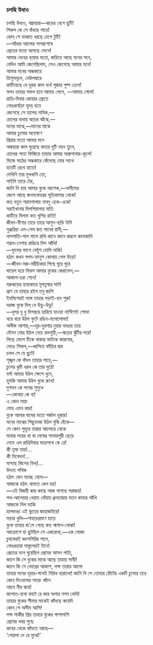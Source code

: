 ### চলছি উধাও

চলছি উধাও, বল্গাহারা—ঝড়ের বেগে ছুটি!  
শিকল কে সে বাঁধছে পায়ে!  
কোন্‌ সে ডাকাত ধরছে চেপে টুটি!  
—আঁধার আলোর সাগরশেষে  
প্রেতের মতো আসছে ভেসে!  
আমার দেহের ছায়ার মতো, জড়িয়ে আছে মনের সনে,  
যেদিন আমি জেগেছিলাম, সেও জেগেছে আমার মনে!  
আমার মনের অন্ধকারে  
ত্রিশূলমূলে, দেউলদ্বারে  
কাটিয়েছে যে দুরন্ত কাল ব্যর্থ পূজার পুষ্প ঢেলে!  
স্বপন তাহার সফল হবে আমায় পেলে, —আমায় পেলে!  
রাত্রি-দিবার জোয়ার স্রোতে  
নোঙরছেঁড়া হৃদয় হতে  
জেগেছে সে হালের নাবিক,—  
চোখের ধাধায় ঝড়ের ঝাঁঝে,—  
মনের মাঝে,—মানের মাঝে  
আমার চুমোর অন্বেষণে  
প্রিয়ার মতো আমার মনে  
অঙ্কহারা কাল ঘুরেছে কাতর দুটি নয়ন তুলে,  
চোখের পাতা ভিজিয়ে তাহার আমার অশ্রুপাথার-কূলে!  
ভিজে মাঠের অন্ধকারে কেঁদেছে মোর সাথে  
হাতটি রেখে হাতে!  
দেখিনি তার মুখখানি তো,  
পাইনি তারে টের,  
জানি নি হায় আমার বুকে আশেক,—অসীমের  
জেগে আছে জনমভোরের সূতিকাগার থেকে!  
কত নতুন শরাবশালায় নাবনু একে-একে!  
সরাইখানার দিলপিয়ালায় মাতি  
কাটিয়ে দিলাম কত খুশির রাতি!  
জীবন-বীণার তারে তারে আগুন-ছড়ি টানি  
গুঞ্জরিয়া এল-গেল কত গানের রানী,—  
নাসপাতি-গাল গালে রাখি কানে কানে করলে কানাকানি  
শরাব-নেশায় রাঙিয়ে দিল আঁখি!  
—ফুলের ফাগে বেহুঁশ হোলি নাকি!  
হঠাৎ কখন স্বপন-ফানুস কোথায় গেল উড়ে!  
—জীবন-মরু-মরীচিকার পিছে ঘুরে ঘুরে  
ঘায়েল হয়ে ফিরল আমার বুকের কেরাভেন,—  
আকাশ-চরা শ্যেন!  
মরুঝড়ের হাহাকারে মৃগতৃষার লাগি  
প্রাণ যে তাহার রইল তবু জাগি  
ইবলিশেরই সঙ্গে তাহার লড়াই-হল শুরু!  
দরাজ বুকে দিল্‌ যে উড়ু-উড়ু!  
—ধূসর ধু ধু দিগন্তরে হারিয়ে যাওয়া নার্গিসেই শোভা  
থরে থরে উঠল ফুটে রঙিন-মনোলোভা!  
অলীক আশার,—দূর-দুরশার দুয়ার ভাঙার তরে  
যৌবন মোর উঠল নেচে রক্তমুঠি,—ঝড়ের ঝুঁটির পরে!  
পিছে ফেলে টিকে থাকার ফাটকে কারাগার,  
ভেঙে শিকল,—ধ্বসিয়ে ফাঁড়ির দ্বার  
চলল সে যে ছুটে!  
শৃঙ্খল কে বাঁধল তাহার পায়ে,—  
চুলের ঝুটি ধরল কে তার মুঠে!  
বর্শা আমার উঠল ক্ষেপে খুনে,  
হুমকি আমার উঠল বুকে রুখে!  
দুশমন কে পথের সুমুখে  
—কোথায় কে বা!  
এ কোন মায়া  
মোহ এমন কার!  
বুকে আমার বাঘের মতো গর্জাল হুঙ্কার!  
মনের মাঝের পিছুডাকা উঠল বুঝি হেঁকে—  
সে কোন সুদূরে তারার আলোরে থেকে  
মাথার পরের খা খা মেঘের পাথারপুরী ছেড়ে  
নেমে এল রাত্রিদিবার যাত্রাপথে কে রে!  
কী তৃষা তার!...  
কী নিবেদন!...  
মাগছে কিসের ভিখ্‌!...  
উদ্যত পথিক  
হঠাৎ কেন যাচ্ছে থেমে—  
আজকে হঠাৎ থামতে কেন হয়!  
—এই বিজয়ী কার কাছে আজ মাগছে পরাজয়!  
পথ-আলেয়ার খেয়ায় ধোঁয়ায় ধ্রুবতারার মতন কাহার আঁখি  
আজকে নিল ডাকি  
হালভাঙা এই ভুতের জাহাজটারে!  
মড়ার খুলি—পাহাড়প্রমাণ হাড়ে  
বুকে তাহার জ’মে গেছে কত শ্মশান-বোঝা!  
আক্রোশে হা ছুটছিল সে একরোখা,—এক সোজা  
চুম্বকেরই ধ্বংসগিরির পানে,  
নোঙরহারা মাস্তুলেরই টানে!  
প্রেতের দলে ঘুরেছিল প্রেমের আসন পাতি,  
জানে কি সে বুকের মাঝে আছে তাহার সাথী!  
জানে কি সে ভোরের আকাশ, লক্ষ তারার আলো  
তাহার মনের দূয়ার-পথেই নিরিখ হারালো!
জানি নি সে তোহার ঠোঁটের একটি চুমোর তরে  
কোন্‌ দিওয়ানার সারেং কাঁদে  
নয়নে নীর ঝরে!  
কপোত-ব্যথা ফাটে রে কার অপার গগন ভেদি!  
তাহার বুকের সীমার মাঝেই কাঁদছে কয়েদি  
কোন্‌ সে অসীম আসি!  
লক্ষ সাকীর প্রিয় তাহার বুকের পাশাপাশি  
প্রেমের খবর পুছে  
কবের থেকে কাঁদতে আছে—  
‘পেয়ালা দে রে মুঝে!’  
